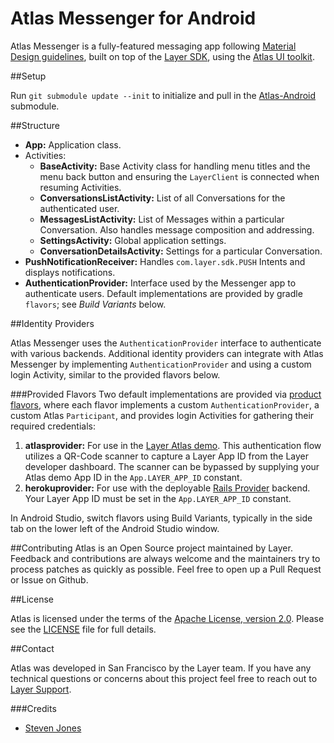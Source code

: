 # Atlas Messenger for Android

Atlas Messenger is a fully-featured messaging app following [Material Design guidelines](https://www.google.com/design/spec/material-design/introduction.html#introduction-goals), built on top of the [Layer SDK](https://layer.com/), using the [Atlas UI toolkit](https://github.com/layerhq/Atlas-Android).

##<a name="setup"></a>Setup

Run `git submodule update --init` to initialize and pull in the [Atlas-Android](https://github.com/layerhq/Atlas-Android) submodule.

##<a name="structure"></a>Structure

* **App:** Application class.
* Activities:
  * **BaseActivity:** Base Activity class for handling menu titles and the menu back button and ensuring the `LayerClient` is connected when resuming Activities.
  * **ConversationsListActivity:** List of all Conversations for the authenticated user.
  * **MessagesListActivity:** List of Messages within a particular Conversation.  Also handles message composition and addressing.
  * **SettingsActivity:** Global application settings.
  * **ConversationDetailsActivity:** Settings for a particular Conversation.
* **PushNotificationReceiver:** Handles `com.layer.sdk.PUSH` Intents and displays notifications.
* **AuthenticationProvider:** Interface used by the Messenger app to authenticate users.  Default implementations are provided by gradle `flavors`; see *Build Variants* below.

##<a name="identityproviders"></a>Identity Providers

Atlas Messenger uses the `AuthenticationProvider` interface to authenticate with various backends.  Additional identity providers can integrate with Atlas Messenger by implementing `AuthenticationProvider` and using a custom login Activity, similar to the provided flavors below.

###<a name="buildvariants"></a>Provided Flavors
Two default implementations are provided via [product flavors](http://developer.android.com/tools/building/configuring-gradle.html#workBuildVariants), where each flavor implements a custom `AuthenticationProvider`, a custom Atlas `Participant`, and provides login Activities for gathering their required credentials:  

1. **atlasprovider:** For use in the [Layer Atlas demo](https://getatlas.layer.com/android).  This authentication flow utilizes a QR-Code scanner to capture a Layer App ID from the Layer developer dashboard.  The scanner can be bypassed by supplying your Atlas demo App ID in the `App.LAYER_APP_ID` constant.
2. **herokuprovider:** For use with the deployable [Rails Provider](https://github.com/layerhq/layer-identity-provider) backend.  Your Layer App ID must be set in the `App.LAYER_APP_ID` constant.

In Android Studio, switch flavors using Build Variants, typically in the side tab on the lower left of the Android Studio window.

##<a name="contributing"></a>Contributing
Atlas is an Open Source project maintained by Layer. Feedback and contributions are always welcome and the maintainers try to process patches as quickly as possible. Feel free to open up a Pull Request or Issue on Github.

##<a name="license"></a>License

Atlas is licensed under the terms of the [Apache License, version 2.0](http://www.apache.org/licenses/LICENSE-2.0.html). Please see the [LICENSE](LICENSE) file for full details.

##<a name="contact"></a>Contact

Atlas was developed in San Francisco by the Layer team. If you have any technical questions or concerns about this project feel free to reach out to [Layer Support](mailto:support@layer.com).

###<a name="credits"></a>Credits

* [Steven Jones](https://github.com/sjones94549)

